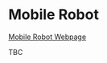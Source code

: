 # Mobile Robot

[Mobile Robot Webpage](https://sousarbarb.github.io/inesctec_mrdt_hangfa_discovery_q2)

TBC